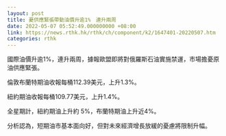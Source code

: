 ```yaml
---
layout: post
title: 憂供應緊張帶動油價升逾1%　連升兩周
date: 2022-05-07 05:52:49.000000000 +08:00
link: https://news.rthk.hk/rthk/ch/component/k2/1647401-20220507.htm
categories: rthk
---
```


國際油價升逾1%，連升兩周，據報歐盟即將對俄羅斯石油實施禁運，市場擔憂原油供應緊張。

倫敦布蘭特期油收報每桶112.39美元，上升1.3%。

紐約期油收報每桶109.77美元，上升1.4%。

全星期計，紐約期油上升約 5%，布蘭特期油上升近4%。

分析認為，短期油市基本面向好，但對未來經濟增長放緩的憂慮將限制升幅。
